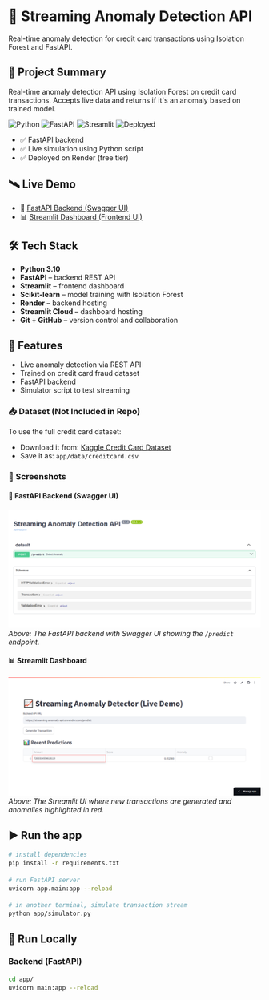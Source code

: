 # 🧠 Streaming Anomaly Detection API

Real-time anomaly detection for credit card transactions using Isolation Forest and FastAPI.

## 🚀 Project Summary

Real-time anomaly detection API using Isolation Forest on credit card transactions. Accepts live data and returns if it's an anomaly based on trained model.

![Python](https://img.shields.io/badge/Made%20With-Python-blue)
![FastAPI](https://img.shields.io/badge/API-FastAPI-green)
![Streamlit](https://img.shields.io/badge/UI-Streamlit-orange)
![Deployed](https://img.shields.io/badge/Hosted%20On-Render%20+%20Streamlit-brightgreen)

- ✅ FastAPI backend
- ✅ Live simulation using Python script
- ✅ Deployed on Render (free tier)

## 🛰️ Live Demo

- 🔗 [FastAPI Backend (Swagger UI)](https://streaming-anomaly-api.onrender.com/docs)
- 📊 [Streamlit Dashboard (Frontend UI)](https://streaming-anomaly-api.streamlit.app)

## 🛠️ Tech Stack

- **Python 3.10**
- **FastAPI** – backend REST API
- **Streamlit** – frontend dashboard
- **Scikit-learn** – model training with Isolation Forest
- **Render** – backend hosting
- **Streamlit Cloud** – dashboard hosting
- **Git + GitHub** – version control and collaboration

## 🧠 Features

- Live anomaly detection via REST API
- Trained on credit card fraud dataset
- FastAPI backend
- Simulator script to test streaming

### 📥 Dataset (Not Included in Repo)

To use the full credit card dataset:

- Download it from: [Kaggle Credit Card Dataset](https://www.kaggle.com/mlg-ulb/creditcardfraud)
- Save it as: `app/data/creditcard.csv`

### 📸 Screenshots

#### 🔧 FastAPI Backend (Swagger UI)

![FastAPI Backend (Swagger UI)](https://raw.githubusercontent.com/SykamRaju/Streaming-Anomaly-API/refs/heads/main/app/static/screenshot1.png)
_Above: The FastAPI backend with Swagger UI showing the `/predict` endpoint._

#### 📊 Streamlit Dashboard

![Streamlit UI](https://raw.githubusercontent.com/SykamRaju/Streaming-Anomaly-API/refs/heads/main/app/static/screenshot2.png)
_Above: The Streamlit UI where new transactions are generated and anomalies highlighted in red._

## ▶️ Run the app

```bash
# install dependencies
pip install -r requirements.txt

# run FastAPI server
uvicorn app.main:app --reload

# in another terminal, simulate transaction stream
python app/simulator.py
```

## 🚀 Run Locally

### Backend (FastAPI)

```bash
cd app/
uvicorn main:app --reload
```

